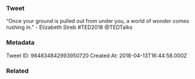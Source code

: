 ### Tweet
“Once your ground is pulled out from under you, a world of wonder comes rushing in.” - Elizabeth Streb #TED2018 @TEDTalks

### Metadata
Tweet ID: 984834842993950720
Created At: 2018-04-13T16:44:58.000Z

### Related

